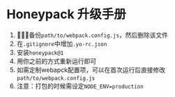 # Honeypack 升级手册

1. 备份`path/to/webpack.config.js`，然后删除该文件
2. 在`.gitignore`中增加`.yo-rc.json`
3. 安装`honeypack@1`
4. 用你之前的方式重新运行即可
5. 如需定制webapck配置项，可以在首次运行后直接修改`path/to/webpack.config.js`
6. 注意：打包的时候需设定`NODE_ENV=production`
